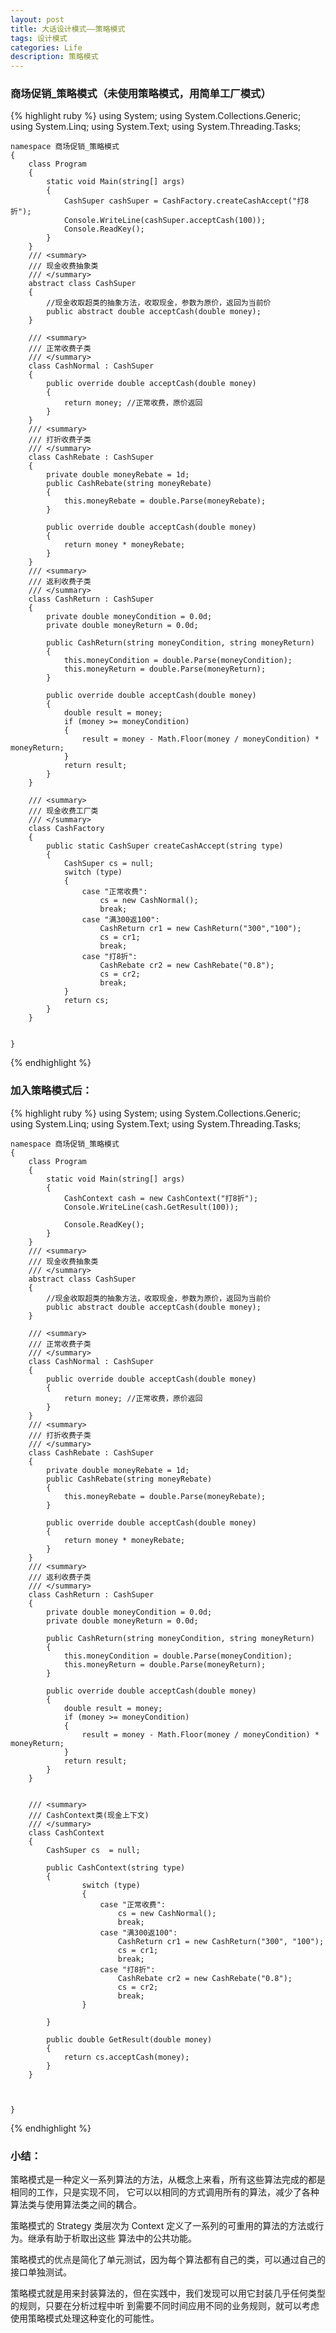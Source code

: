 ```yaml
---
layout: post
title: 大话设计模式——策略模式
tags: 设计模式
categories: Life
description: 策略模式
---
```




### 商场促销_策略模式（未使用策略模式，用简单工厂模式）
{% highlight ruby %}
	using System;
	using System.Collections.Generic;
	using System.Linq;
	using System.Text;
	using System.Threading.Tasks;

	namespace 商场促销_策略模式
	{
		class Program
		{
			static void Main(string[] args)
			{
				CashSuper cashSuper = CashFactory.createCashAccept("打8折");
				Console.WriteLine(cashSuper.acceptCash(100));
				Console.ReadKey();
			}
		}
		/// <summary>
		/// 现金收费抽象类
		/// </summary>
		abstract class CashSuper
		{
			//现金收取超类的抽象方法，收取现金，参数为原价，返回为当前价
			public abstract double acceptCash(double money);
		}

		/// <summary>
		/// 正常收费子类
		/// </summary>
		class CashNormal : CashSuper
		{
			public override double acceptCash(double money)
			{
				return money; //正常收费，原价返回
			}
		}
		/// <summary>
		/// 打折收费子类
		/// </summary>
		class CashRebate : CashSuper
		{
			private double moneyRebate = 1d;
			public CashRebate(string moneyRebate)
			{
				this.moneyRebate = double.Parse(moneyRebate);
			}

			public override double acceptCash(double money)
			{
				return money * moneyRebate;
			}
		}
		/// <summary>
		/// 返利收费子类
		/// </summary>
		class CashReturn : CashSuper
		{
			private double moneyCondition = 0.0d;
			private double moneyReturn = 0.0d;

			public CashReturn(string moneyCondition, string moneyReturn)
			{
				this.moneyCondition = double.Parse(moneyCondition);
				this.moneyReturn = double.Parse(moneyReturn);
			}

			public override double acceptCash(double money)
			{
				double result = money;
				if (money >= moneyCondition)
				{
					result = money - Math.Floor(money / moneyCondition) * moneyReturn;
				}
				return result;
			}
		}

		/// <summary>
		/// 现金收费工厂类
		/// </summary>
		class CashFactory
		{
			public static CashSuper createCashAccept(string type)
			{
				CashSuper cs = null;
				switch (type)
				{
					case "正常收费":
						cs = new CashNormal();
						break;
					case "满300返100":
						CashReturn cr1 = new CashReturn("300","100");
						cs = cr1;
						break;
					case "打8折":
						CashRebate cr2 = new CashRebate("0.8");
						cs = cr2;
						break;
				}
				return cs;
			}
		}

		
	}
{% endhighlight %}
	
### 加入策略模式后：
{% highlight ruby %}
	using System;
	using System.Collections.Generic;
	using System.Linq;
	using System.Text;
	using System.Threading.Tasks;

	namespace 商场促销_策略模式
	{
		class Program
		{
			static void Main(string[] args)
			{
				CashContext cash = new CashContext("打8折");
				Console.WriteLine(cash.GetResult(100));

				Console.ReadKey();
			}
		}
		/// <summary>
		/// 现金收费抽象类
		/// </summary>
		abstract class CashSuper
		{
			//现金收取超类的抽象方法，收取现金，参数为原价，返回为当前价
			public abstract double acceptCash(double money);
		}

		/// <summary>
		/// 正常收费子类
		/// </summary>
		class CashNormal : CashSuper
		{
			public override double acceptCash(double money)
			{
				return money; //正常收费，原价返回
			}
		}
		/// <summary>
		/// 打折收费子类
		/// </summary>
		class CashRebate : CashSuper
		{
			private double moneyRebate = 1d;
			public CashRebate(string moneyRebate)
			{
				this.moneyRebate = double.Parse(moneyRebate);
			}

			public override double acceptCash(double money)
			{
				return money * moneyRebate;
			}
		}
		/// <summary>
		/// 返利收费子类
		/// </summary>
		class CashReturn : CashSuper
		{
			private double moneyCondition = 0.0d;
			private double moneyReturn = 0.0d;

			public CashReturn(string moneyCondition, string moneyReturn)
			{
				this.moneyCondition = double.Parse(moneyCondition);
				this.moneyReturn = double.Parse(moneyReturn);
			}

			public override double acceptCash(double money)
			{
				double result = money;
				if (money >= moneyCondition)
				{
					result = money - Math.Floor(money / moneyCondition) * moneyReturn;
				}
				return result;
			}
		}


		/// <summary>
		/// CashContext类(现金上下文)
		/// </summary>
		class CashContext
		{
			CashSuper cs  = null;

			public CashContext(string type)
			{
					switch (type)
					{
						case "正常收费":
							cs = new CashNormal();
							break;
						case "满300返100":
							CashReturn cr1 = new CashReturn("300", "100");
							cs = cr1;
							break;
						case "打8折":
							CashRebate cr2 = new CashRebate("0.8");
							cs = cr2;
							break;
					}
					
			}

			public double GetResult(double money)
			{
				return cs.acceptCash(money);
			}
		}

		  

	}
{% endhighlight %}

### 小结：

策略模式是一种定义一系列算法的方法，从概念上来看，所有这些算法完成的都是相同的工作，只是实现不同，
它可以以相同的方式调用所有的算法，减少了各种算法类与使用算法类之间的耦合。

策略模式的 Strategy 类层次为 Context 定义了一系列的可重用的算法的方法或行为。继承有助于析取出这些
算法中的公共功能。

策略模式的优点是简化了单元测试，因为每个算法都有自己的类，可以通过自己的接口单独测试。


策略模式就是用来封装算法的，但在实践中，我们发现可以用它封装几乎任何类型的规则，只要在分析过程中听
到需要不同时间应用不同的业务规则，就可以考虑使用策略模式处理这种变化的可能性。












